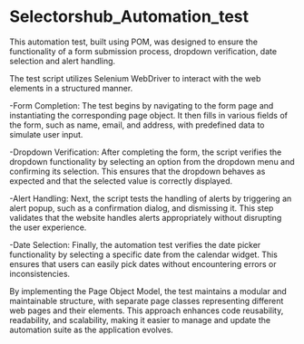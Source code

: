 # Selectorshub_Automation_test
This automation test, built using POM, was designed to ensure the functionality of a form submission process, dropdown verification, date selection and alert handling.

The test script utilizes Selenium WebDriver to interact with the web elements in a structured manner.

-Form Completion: The test begins by navigating to the form page and instantiating the corresponding page object. 
It then fills in various fields of the form, such as name, email, and address, with predefined data to simulate user input.

-Dropdown Verification: After completing the form, the script verifies the dropdown functionality by selecting an option from the dropdown menu and confirming its selection. 
This ensures that the dropdown behaves as expected and that the selected value is correctly displayed.

-Alert Handling: Next, the script tests the handling of alerts by triggering an alert popup, such as a confirmation dialog, and dismissing it. 
This step validates that the website handles alerts appropriately without disrupting the user experience.

-Date Selection: Finally, the automation test verifies the date picker functionality by selecting a specific date from the calendar widget. 
This ensures that users can easily pick dates without encountering errors or inconsistencies.

By implementing the Page Object Model, the test maintains a modular and maintainable structure, with separate page classes representing different web pages and their elements. This approach enhances code reusability, readability, and scalability, making it easier to manage and update the automation suite as the application evolves.
